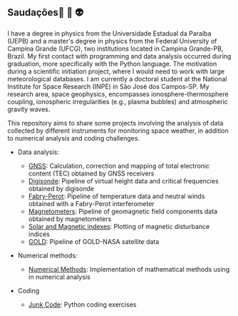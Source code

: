 ## Saudações👋 :space_invader: :alien:


I have a degree in physics from the Universidade Estadual da Paraíba (UEPB) and a master's degree in physics from the Federal University of Campina Grande (UFCG), two institutions located in Campina Grande-PB, Brazil. My first contact with programming and data analysis occurred during graduation, more specifically with the Python language. The motivation during a scientific initiation project, where I would need to work with large meteorological databases. I am currently a doctoral student at the National Institute for Space Research (INPE) in São José dos Campos-SP. My research area, space geophysics, encompasses ionosphere-thermosphere coupling, ionospheric irregularities (e.g., plasma bubbles) and atmospheric gravity waves.


This repository aims to share some projects involving the analysis of data collected by different instruments for monitoring space weather, in addition to numerical analysis and coding challenges.


- Data analysis:
    - [GNSS](https://github.com/LuizFillip/GNSS): Calculation, correction and mapping of total electronic content (TEC) obtained by GNSS receivers
    - [Digisonde](https://github.com/LuizFillip/Digisonde): Pipeline of virtual height data and critical frequencies obtained by digisonde
    - [Fabry-Perot](https://github.com/LuizFillip/Fabry-Perot): Pipeline of temperature data and neutral winds obtained with a Fabry-Perot interferometer
    - [Magnetometers](https://github.com/LuizFillip/Magnetometers): Pipeline of geomagnetic field components data obtained by magnetometers
    - [Solar and Magnetic indexes](https://github.com/LuizFillip/Geomagnetic-Solar-Indices): Plotting of magnetic disturbance indices
    - [GOLD](https://github.com/LuizFillip/GOLD): Pipeline of GOLD-NASA satellite data
    
- Numerical methods:
    - [Numerical Methods](https://github.com/LuizFillip/NumericalMethods): Implementation of mathematical methods using in numerical analysis
    
- Coding
    - [Junk Code](https://github.com/LuizFillip/JunkCode): Python coding exercises
    



